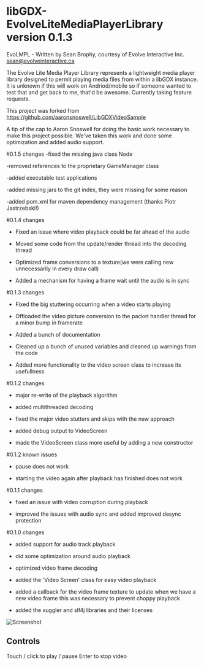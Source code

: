 # libGDX-EvolveLiteMediaPlayerLibrary version 0.1.3

EvoLMPL - Written by Sean Brophy, courtesy of Evolve Interactive Inc. 
sean@evolveinteractive.ca

The Evolve Lite Media Player Library represents a lightweight media player library designed to 
permit playing media files from within a libGDX instance. It is unknown if this will work on Andriod/mobile
so if someone wanted to test that and get back to me, that'd be awesome. Currently taking feature requests.

This project was forked from https://github.com/aaronsnoswell/LibGDXVideoSample

A tip of the cap to Aaron Snoswell for doing the basic work necessary to make this project possible.
We've taken this work and done some optimization and added audio support.

#0.1.5 changes
-fixed the missing java class Node

-removed references to the proprietary GameManager class

-added executable test applications

-added missing jars to the git index, they were missing for some reason

-added pom.xml for maven dependency management (thanks Piotr Jastrzebski!)


#0.1.4 changes

- Fixed an issue where video playback could be far ahead of the audio

- Moved some code from the update/render thread into the decoding thread

- Optimized frame conversions to a texture(we were calling new unnecessarily in every draw call)

- Added a mechanism for having a frame wait until the audio is in sync

#0.1.3 changes

- Fixed the big stuttering occurring when a video starts playing

- Offloaded the video picture conversion to the packet handler thread
for a minor bump in framerate

- Added a bunch of documentation 

- Cleaned up a bunch of unused variables and cleaned up warnings from the code

- Added more functionality to the video screen class to increase
its usefullness

#0.1.2 changes

- major re-write of the playback algorithm

- added multithreaded decoding

- fixed the major video stutters and skips with the new approach

- added debug output to VideoScreen

- made the VideoScreen class more useful by adding a new constructor

#0.1.2 known issues

- pause does not work

- starting the video again after playback has finished does not work

#0.1.1 changes

- fixed an issue with video corruption during playback

- improved the issues with audio sync and added improved desync protection

#0.1.0 changes

- added support for audio track playback

- did some optimization around audio playback

- optimized video frame decoding

- added the 'Video Screen' class for easy video playback

- added a callback for the video frame texture to update when we have a new video frame
this was necessary to prevent choppy playback

- added the xuggler and slf4j libraries and their licenses

![Screenshot](screenshot.png "Screenshot")


## Controls

Touch / click to play / pause
Enter to stop video

